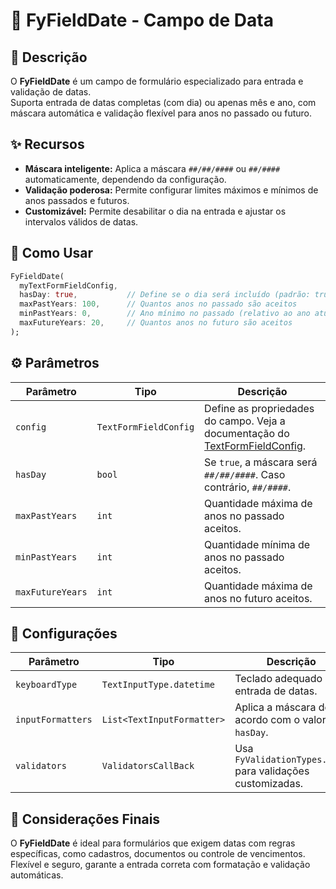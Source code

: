 # 📅 FyFieldDate - Campo de Data

## 📖 Descrição

O **FyFieldDate** é um campo de formulário especializado para entrada e validação de datas.  
Suporta entrada de datas completas (com dia) ou apenas mês e ano, com máscara automática e validação flexível para anos no passado ou futuro.

## ✨ Recursos

- **Máscara inteligente:** Aplica a máscara `##/##/####` ou `##/####` automaticamente, dependendo da configuração.
- **Validação poderosa:** Permite configurar limites máximos e mínimos de anos passados e futuros.
- **Customizável:** Permite desabilitar o dia na entrada e ajustar os intervalos válidos de datas.

## 🚀 Como Usar

```dart
FyFieldDate(
  myTextFormFieldConfig,
  hasDay: true,           // Define se o dia será incluído (padrão: true)
  maxPastYears: 100,      // Quantos anos no passado são aceitos
  minPastYears: 0,        // Ano mínimo no passado (relativo ao ano atual)
  maxFutureYears: 20,     // Quantos anos no futuro são aceitos
);
```

## ⚙️ Parâmetros

| Parâmetro        | Tipo                  | Descrição                                                                                                                                               |
| ---------------- | --------------------- | ------------------------------------------------------------------------------------------------------------------------------------------------------- |
| `config`         | `TextFormFieldConfig` | Define as propriedades do campo. Veja a documentação do [TextFormFieldConfig](lib/components/text_form_fields/config/text_form_field_config/README.md). |
| `hasDay`         | `bool`                | Se `true`, a máscara será `##/##/####`. Caso contrário, `##/####`.                                                                                      |
| `maxPastYears`   | `int`                 | Quantidade máxima de anos no passado aceitos.                                                                                                           |
| `minPastYears`   | `int`                 | Quantidade mínima de anos no passado aceitos.                                                                                                           |
| `maxFutureYears` | `int`                 | Quantidade máxima de anos no futuro aceitos.                                                                                                            |

## 🔧 Configurações

| Parâmetro         | Tipo                       | Descrição                                                  |
| ----------------- | -------------------------- | ---------------------------------------------------------- |
| `keyboardType`    | `TextInputType.datetime`   | Teclado adequado para entrada de datas.                    |
| `inputFormatters` | `List<TextInputFormatter>` | Aplica a máscara de acordo com o valor de `hasDay`.        |
| `validators`      | `ValidatorsCallBack`       | Usa `FyValidationTypes.date` para validações customizadas. |

## 📌 Considerações Finais

O **FyFieldDate** é ideal para formulários que exigem datas com regras específicas, como cadastros, documentos ou controle de vencimentos.  
Flexível e seguro, garante a entrada correta com formatação e validação automáticas.